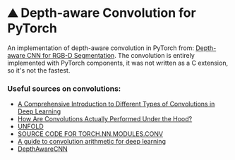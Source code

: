 # :mountain: Depth-aware Convolution for PyTorch
An implementation of depth-aware convolution in PyTorch from: [Depth-aware CNN for RGB-D Segmentation](https://arxiv.org/pdf/1803.06791.pdf).
The convolution is entirely implemented with PyTorch components, it was not written as a C extension, so it's not the fastest.

### Useful sources on convolutions:
- [A Comprehensive Introduction to Different Types of Convolutions in Deep Learning](https://towardsdatascience.com/a-comprehensive-introduction-to-different-types-of-convolutions-in-deep-learning-669281e58215)
- [How Are Convolutions Actually Performed Under the Hood?](https://towardsdatascience.com/how-are-convolutions-actually-performed-under-the-hood-226523ce7fbf)
- [UNFOLD](https://pytorch.org/docs/stable/generated/torch.nn.Unfold.html?highlight=unfold#torch.nn.Unfold)
- [SOURCE CODE FOR TORCH.NN.MODULES.CONV](https://pytorch.org/docs/stable/_modules/torch/nn/modules/conv.html#Conv2d)
- [A guide to convolution arithmetic for deep learning](https://arxiv.org/pdf/1603.07285.pdf)
- [DepthAwareCNN](https://github.com/laughtervv/DepthAwareCNN)
